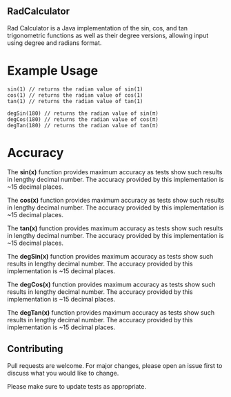 ## RadCalculator

Rad Calculator is a Java implementation of the sin, cos, and tan trigonometric functions as well as their degree versions, allowing input using degree and radians format.

# Example Usage

``` 
sin(1) // returns the radian value of sin(1)
cos(1) // returns the radian value of cos(1)
tan(1) // returns the radian value of tan(1)

degSin(180) // returns the radian value of sin(π)
degCos(180) // returns the radian value of cos(π)
degTan(180) // returns the radian value of tan(π)
```

# Accuracy

The **sin(x)** function provides maximum accuracy as tests show such results in lengthy decimal number.
The accuracy provided by this implementation is ~15 decimal places.

The **cos(x)** function provides maximum accuracy as tests show such results in lengthy decimal number.
The accuracy provided by this implementation is ~15 decimal places.

The **tan(x)** function provides maximum accuracy as tests show such results in lengthy decimal number.
The accuracy provided by this implementation is ~15 decimal places.

The **degSin(x)** function provides maximum accuracy as tests show such results in lengthy decimal number.
The accuracy provided by this implementation is ~15 decimal places.

The **degCos(x)** function provides maximum accuracy as tests show such results in lengthy decimal number.
The accuracy provided by this implementation is ~15 decimal places.

The **degTan(x)** function provides maximum accuracy as tests show such results in lengthy decimal number.
The accuracy provided by this implementation is ~15 decimal places.

## Contributing

Pull requests are welcome. For major changes, please open an issue first to discuss what you would like to change.

Please make sure to update tests as appropriate.
